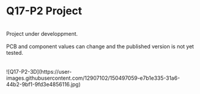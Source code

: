 # Q17-P2 Project</b><br>
<br>
Project under developpment.<br>
<br>
PCB and component values can change and the published version is not yet tested.<br>
<br>
<br>
![Q17-P2-3D](https://user-images.githubusercontent.com/12907102/150497059-e7b1e335-31a6-44b2-9bf1-9fd3e4856116.jpg)
